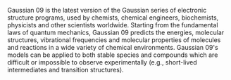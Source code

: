 Gaussian 09 is the latest version of the Gaussian series of electronic structure programs, used by chemists, chemical engineers, biochemists, physicists and other scientists worldwide. Starting from the fundamental laws of quantum mechanics, Gaussian 09 predicts the energies, molecular structures, vibrational frequencies and molecular properties of molecules and reactions in a wide variety of chemical environments. Gaussian 09's models can be applied to both stable species and compounds which are difficult or impossible to observe experimentally (e.g., short-lived intermediates and transition structures).

